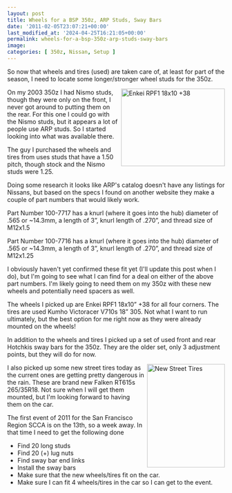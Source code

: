 ```yaml
---
layout: post
title: Wheels for a BSP 350z, ARP Studs, Sway Bars
date: '2011-02-05T23:07:21+00:00'
last_modified_at: '2024-04-25T16:21:05+00:00'
permalink: wheels-for-a-bsp-350z-arp-studs-sway-bars
image:
categories: [ 350z, Nissan, Setup ]
---
```

So now that wheels and tires (used) are taken care of, at least for part of the season, I need to locate some longer/stronger wheel studs for the 350z.

<a href="http://www.flickr.com/photos/chammond/5419830808/">
    <img style="display: inline; float: right" border="0" alt="Enkei RPF1 18x10 +38" align="right" src="http://farm6.static.flickr.com/5293/5419830808_08eb37234e_m.jpg" width="240" height="180" />
</a>

On my 2003 350z I had Nismo studs, though they were only on the front, I never got around to putting them on the rear. For this one I could go with the Nismo studs, but it appears a lot of people use ARP studs. So I started looking into what was available
    there.

The guy I purchased the wheels and tires from uses studs that have a 1.50 pitch, though stock and the Nismo studs were 1.25.

Doing some research it looks like ARP's catalog doesn't have any listings for Nissans, but based on the specs I found on another website they make a couple of part numbers that would likely work.

Part Number 100-7717 has a knurl (where it goes into the hub) diameter of .565 or ~14.3mm, a length of 3”, knurl length of .270”, and thread size of M12x1.5

Part Number 100-7716 has a knurl (where it goes into the hub) diameter of .565 or ~14.3mm, a length of 3”, knurl length of .270”, and thread size of M12x1.25

I obviously haven't yet confirmed these fit yet (I'll update this post when I do), but I'm going to see what I can find for a deal on either of the above part numbers. I'm likely going to need them on my 350z with these new wheels and potentially need
    spacers as well.

The wheels I picked up are Enkei RPF1 18x10” +38 for all four corners. The tires are used Kumho Victoracer V710s 18” 305. Not what I want to run ultimately, but the best option for me right now as they were already mounted on the wheels!

In addition to the wheels and tires I picked up a set of used front and rear Hotchkis sway bars for the 350z. They are the older set, only 3 adjustment points, but they will do for now.

<a href="http://www.flickr.com/photos/chammond/5419227993/">
    <img style="display: inline; float: right" border="0" alt="New Street Tires" align="right" src="http://farm6.static.flickr.com/5215/5419227993_5718e95cd4_m.jpg" width="180" height="240" />

</a>
    
I also picked up some new street tires today as the current ones are getting pretty dangerous in the rain. These are brand new Falken RT615s 265/35R18. Not sure when I will get them mounted, but I'm looking forward to having them on the car.

The first event of 2011 for the San Francisco Region SCCA is on the 13th, so a week away. In that time I need to get the following done
- Find 20 long studs
- Find 20 (+) lug nuts
- Find sway bar end links
- Install the sway bars
- Make sure that the new wheels/tires fit on the car.
- Make sure I can fit 4 wheels/tires in the car so I can get to the event.

